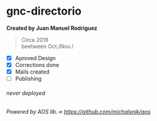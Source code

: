 # gnc-directorio

**Created by Juan Manuel Rodriguez**<br>
> Circa 2019<br>
beetween Oct./Nov./ <br>

- [x] Aproved Design
- [x] Corrections done
- [x] Mails created
- [ ] Publishing

###### never deployed ######

###### Powered by AOS lib.-> https://github.com/michalsnik/aos ######
